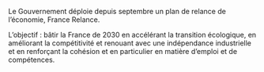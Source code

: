 <p>
  <span id="brief">
    Le Gouvernement déploie depuis septembre un plan de relance de l’économie, France Relance.  
  </span>
</p>

<p>
  L’objectif : bâtir la France de 2030 en accélérant la transition écologique, en améliorant la compétitivité et renouant avec une indépendance industrielle et en renforçant la cohésion et en particulier en matière d’emploi et de compétences. 
</p>
